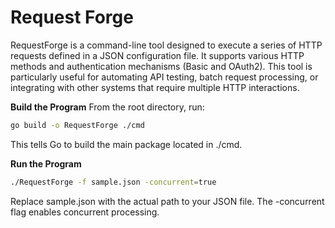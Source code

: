<h1>Request Forge</h1>

RequestForge is a command-line tool designed to execute a series of HTTP requests defined in a JSON configuration file. It supports various HTTP methods and authentication mechanisms (Basic and OAuth2). This tool is particularly useful for automating API testing, batch request processing, or integrating with other systems that require multiple HTTP interactions.

**Build the Program**
From the root directory, run:

```bash
go build -o RequestForge ./cmd
```
This tells Go to build the main package located in ./cmd.

**Run the Program**
```bash
./RequestForge -f sample.json -concurrent=true
```
Replace sample.json with the actual path to your JSON file.
The -concurrent flag enables concurrent processing.
